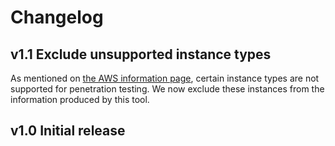 # Changelog

## v1.1 Exclude unsupported instance types

As mentioned on
[the AWS information page](http://aws.amazon.com/security/penetration-testing/),
certain instance types are not supported for penetration testing. We
now exclude these instances from the information produced by this
tool.

## v1.0 Initial release
